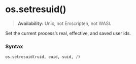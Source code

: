 # os.setresuid()

> **Availability:** Unix, not Emscripten, not WASI.

Set the current process’s real, effective, and saved user ids.

### Syntax

```python
os.setresuid(ruid, euid, suid, /)
```